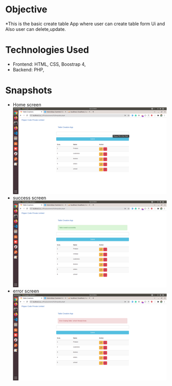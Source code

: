 # Objective
*This is the basic create table App where user can create table form Ui and Also user can delete,update.

# Technologies Used
* Frontend: HTML, CSS, Boostrap 4,
* Backend: PHP,

# Snapshots
* Home screen
![HOME SCREEN](snapshots/home.png)
* success screen
![Sucess SCREEN](snapshots/success.png)
* error screen
![Error SCREEN](snapshots/error.png)

